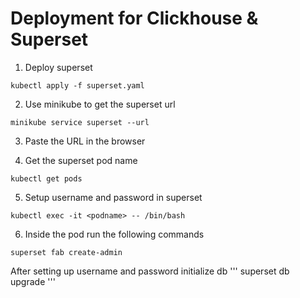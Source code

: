 # Deployment for Clickhouse & Superset



1. Deploy superset 

```
kubectl apply -f superset.yaml
```

2. Use minikube to get the superset url
```
minikube service superset --url
```
3. Paste the URL in the browser

4. Get the superset pod name 
```
kubectl get pods
```

5. Setup username and password in superset

```
kubectl exec -it <podname> -- /bin/bash
```

6. Inside the pod run the following commands
```
superset fab create-admin
```

After setting up username and password initialize db
'''
superset db upgrade
'''
